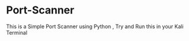 # Port-Scanner

This is a Simple Port Scanner using Python , Try and Run this in your Kali Terminal
